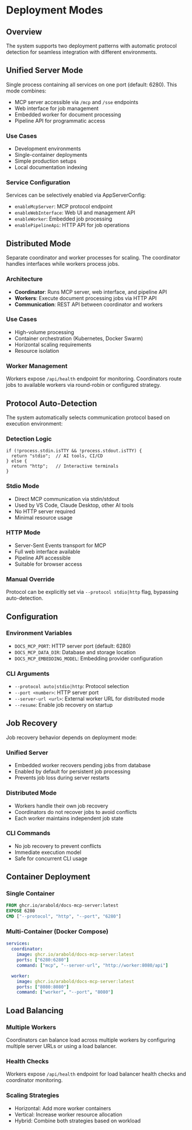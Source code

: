 # Deployment Modes

## Overview

The system supports two deployment patterns with automatic protocol detection for seamless integration with different environments.

## Unified Server Mode

Single process containing all services on one port (default: 6280). This mode combines:

- MCP server accessible via `/mcp` and `/sse` endpoints
- Web interface for job management
- Embedded worker for document processing
- Pipeline API for programmatic access

### Use Cases

- Development environments
- Single-container deployments
- Simple production setups
- Local documentation indexing

### Service Configuration

Services can be selectively enabled via AppServerConfig:

- `enableMcpServer`: MCP protocol endpoint
- `enableWebInterface`: Web UI and management API
- `enableWorker`: Embedded job processing
- `enablePipelineApi`: HTTP API for job operations

## Distributed Mode

Separate coordinator and worker processes for scaling. The coordinator handles interfaces while workers process jobs.

### Architecture

- **Coordinator**: Runs MCP server, web interface, and pipeline API
- **Workers**: Execute document processing jobs via HTTP API
- **Communication**: REST API between coordinator and workers

### Use Cases

- High-volume processing
- Container orchestration (Kubernetes, Docker Swarm)
- Horizontal scaling requirements
- Resource isolation

### Worker Management

Workers expose `/api/health` endpoint for monitoring. Coordinators route jobs to available workers via round-robin or configured strategy.

## Protocol Auto-Detection

The system automatically selects communication protocol based on execution environment:

### Detection Logic

```
if (!process.stdin.isTTY && !process.stdout.isTTY) {
  return "stdio";  // AI tools, CI/CD
} else {
  return "http";   // Interactive terminals
}
```

### Stdio Mode

- Direct MCP communication via stdin/stdout
- Used by VS Code, Claude Desktop, other AI tools
- No HTTP server required
- Minimal resource usage

### HTTP Mode

- Server-Sent Events transport for MCP
- Full web interface available
- Pipeline API accessible
- Suitable for browser access

### Manual Override

Protocol can be explicitly set via `--protocol stdio|http` flag, bypassing auto-detection.

## Configuration

### Environment Variables

- `DOCS_MCP_PORT`: HTTP server port (default: 6280)
- `DOCS_MCP_DATA_DIR`: Database and storage location
- `DOCS_MCP_EMBEDDING_MODEL`: Embedding provider configuration

### CLI Arguments

- `--protocol auto|stdio|http`: Protocol selection
- `--port <number>`: HTTP server port
- `--server-url <url>`: External worker URL for distributed mode
- `--resume`: Enable job recovery on startup

## Job Recovery

Job recovery behavior depends on deployment mode:

### Unified Server

- Embedded worker recovers pending jobs from database
- Enabled by default for persistent job processing
- Prevents job loss during server restarts

### Distributed Mode

- Workers handle their own job recovery
- Coordinators do not recover jobs to avoid conflicts
- Each worker maintains independent job state

### CLI Commands

- No job recovery to prevent conflicts
- Immediate execution model
- Safe for concurrent CLI usage

## Container Deployment

### Single Container

```dockerfile
FROM ghcr.io/arabold/docs-mcp-server:latest
EXPOSE 6280
CMD ["--protocol", "http", "--port", "6280"]
```

### Multi-Container (Docker Compose)

```yaml
services:
  coordinator:
    image: ghcr.io/arabold/docs-mcp-server:latest
    ports: ["6280:6280"]
    command: ["mcp", "--server-url", "http://worker:8080/api"]

  worker:
    image: ghcr.io/arabold/docs-mcp-server:latest
    ports: ["8080:8080"]
    command: ["worker", "--port", "8080"]
```

## Load Balancing

### Multiple Workers

Coordinators can balance load across multiple workers by configuring multiple server URLs or using a load balancer.

### Health Checks

Workers expose `/api/health` endpoint for load balancer health checks and coordinator monitoring.

### Scaling Strategies

- Horizontal: Add more worker containers
- Vertical: Increase worker resource allocation
- Hybrid: Combine both strategies based on workload
